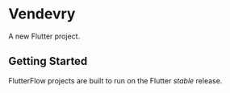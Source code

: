 # Vendevry

A new Flutter project.

## Getting Started

FlutterFlow projects are built to run on the Flutter _stable_ release.
